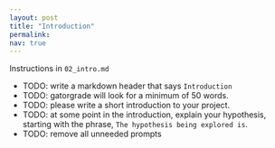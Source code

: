 ```yaml
---
layout: post
title: "Introduction"
permalink:
nav: true
---
```


Instructions in `02_intro.md`

- TODO: write a markdown header that says `Introduction`
- TODO: gatorgrade will look for a minimum of 50 words.
- TODO: please write a short introduction to your project.
- TODO: at some point in the introduction, explain your
  hypothesis, starting with the phrase, `The hypothesis
  being explored is`.
- TODO: remove all unneeded prompts

